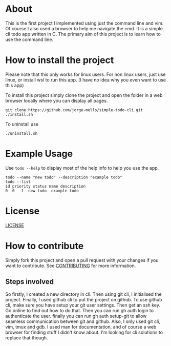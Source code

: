 # About

This is the first project I implemented using just the command line and vim. Of course I also used a browser to help me navigate the cmd. It is a simple cli todo app written in C. The primary aim of this project is to learn how to use the command line.

# How to install the project

Please note that this only works for linux users. For non linux users, just use linux, or install wsl to run this app. (I have no idea why you even want to use this app)

To install this project simply clone the project and open the folder in a web browser locally where you can display all pages.

```
git clone https://github.com/jorge-mells/simple-todo-cli.git
./install.sh

```
To uninstall use
```
./uninstall.sh
```

# Example Usage

Use `todo --help` to display most of the help info to help you use the app. 

```
todo --name "new todo" --description "example todo"
todo --list
id priority status name description
0  0  -1  new todo  example todo 
```

# License

[LICENSE](LICENSE.md)

# How to contribute

Simply fork this project and open a pull request with your changes if you want to contribute. See [CONTRIBUTING](CONTRIBUTING.md) for more information.

## Steps involved

So firstly, I created a new directory in cli. Then using git cli, I initialised the project. Finally, I used github cli to put the project on github. To use github cli, make sure you have setup your git user settings. Then get an ssh key. Go online to find out how to do that. Then you can run gh auth login to authenticate the user. finally you can run gh auth setup-git to allow seamless communication between git and github. Also, I only used git cli, vim, tmux and gdb. I used man for documentation, and of course a web browser for finding stuff I didn't know about. I'm looking for cli solutions to replace that though.


